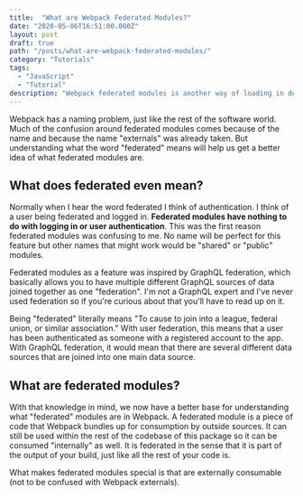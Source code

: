 ```yaml
---
title:  "What are Webpack Federated Modules?"
date: "2020-05-06T16:51:00.000Z"
layout: post
draft: true
path: "/posts/what-are-webpack-federated-modules/"
category: "Tutorials"
tags:
  - "JavaScript"
  - "Tutorial"
description: "Webpack federated modules is another way of loading in dependencies that are not installed in the node_modules folder. But they're also a way of _consuming_ external dependencies and they're not just limited to components."
---
```


Webpack has a naming problem, just like the rest of the software world. Much of the confusion around federated modules comes because of the name and because the name "externals" was already taken. But understanding what the word "federated" means will help us get a better idea of what federated modules are.

## What does federated even mean?
Normally when I hear the word federated I think of authentication. I think of a user being federated and logged in. **Federated modules have nothing to do with logging in or user authentication**. This was the first reason federated modules was confusing to me. No name will be perfect for this feature but other names that might work would be "shared" or "public" modules.

Federated modules as a feature was inspired by GraphQL federation, which basically allows you to have multiple different GraphQL sources of data joined together as one "federation". I'm not a GraphQL expert and I've never used federation so if you're curious about that you'll have to read up on it.

Being "federated" literally means "To cause to join into a league, federal union, or similar association." With user federation, this means that a user has been authenticated as someone with a registered account to the app. With GraphQL federation, it would mean that there are several different data sources that are joined into one main data source.

## What are federated modules?
With that knowledge in mind, we now have a better base for understanding what "federated" modules are in Webpack. A federated module is a piece of code that Webpack bundles up for consumption by outside sources. It can still be used within the rest of the codebase of this package so it can be consumed "internally" as well. It is federated in the sense that it is part of the output of your build, just like all the rest of your code is.

What makes federated modules special is that are externally consumable (not to be confused with Webpack externals).